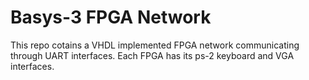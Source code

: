 # Basys-3 FPGA Network
 This repo cotains a VHDL implemented FPGA network communicating through UART interfaces. Each FPGA has its ps-2 keyboard and VGA interfaces.
